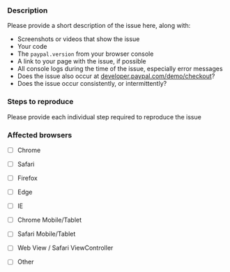 ### Description

Please provide a short description of the issue here, along with:

- Screenshots or videos that show the issue
- Your code
- The `paypal.version` from your browser console
- A link to your page with the issue, if possible
- All console logs during the time of the issue, especially error messages
- Does the issue also occur at [developer.paypal.com/demo/checkout](https://developer.paypal.com/demo/checkout)?
- Does the issue occur consistently, or intermittently?

### Steps to reproduce

Please provide each individual step required to reproduce the issue

### Affected browsers

- [ ] Chrome
- [ ] Safari
- [ ] Firefox
- [ ] Edge
- [ ] IE
- [ ] Chrome Mobile/Tablet
- [ ] Safari Mobile/Tablet
- [ ] Web View / Safari ViewController
- [ ] Other


